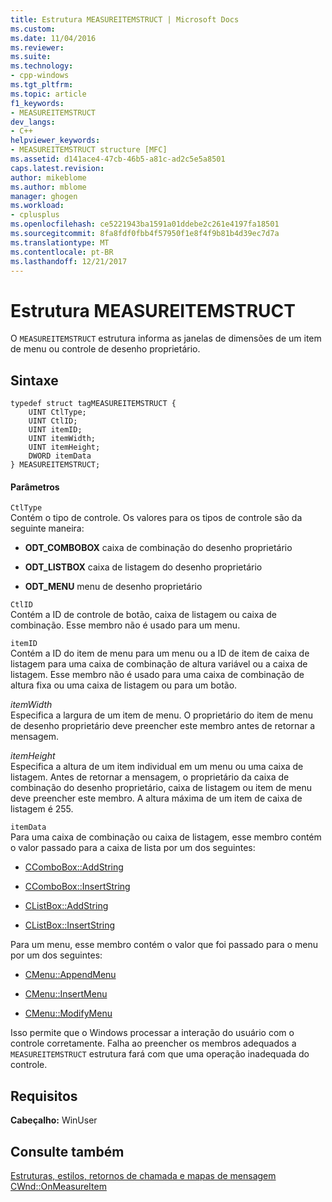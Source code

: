 ```yaml
---
title: Estrutura MEASUREITEMSTRUCT | Microsoft Docs
ms.custom: 
ms.date: 11/04/2016
ms.reviewer: 
ms.suite: 
ms.technology:
- cpp-windows
ms.tgt_pltfrm: 
ms.topic: article
f1_keywords:
- MEASUREITEMSTRUCT
dev_langs:
- C++
helpviewer_keywords:
- MEASUREITEMSTRUCT structure [MFC]
ms.assetid: d141ace4-47cb-46b5-a81c-ad2c5e5a8501
caps.latest.revision: 
author: mikeblome
ms.author: mblome
manager: ghogen
ms.workload:
- cplusplus
ms.openlocfilehash: ce5221943ba1591a01ddebe2c261e4197fa18501
ms.sourcegitcommit: 8fa8fdf0fbb4f57950f1e8f4f9b81b4d39ec7d7a
ms.translationtype: MT
ms.contentlocale: pt-BR
ms.lasthandoff: 12/21/2017
---
```

# <a name="measureitemstruct-structure"></a>Estrutura MEASUREITEMSTRUCT
O `MEASUREITEMSTRUCT` estrutura informa as janelas de dimensões de um item de menu ou controle de desenho proprietário.  
  
## <a name="syntax"></a>Sintaxe  
  
```  
typedef struct tagMEASUREITEMSTRUCT {  
    UINT CtlType;  
    UINT CtlID;  
    UINT itemID;  
    UINT itemWidth;  
    UINT itemHeight;  
    DWORD itemData  
} MEASUREITEMSTRUCT;  
```  
  
#### <a name="parameters"></a>Parâmetros  
 `CtlType`  
 Contém o tipo de controle. Os valores para os tipos de controle são da seguinte maneira:  
  
- **ODT_COMBOBOX** caixa de combinação do desenho proprietário  
  
- **ODT_LISTBOX** caixa de listagem do desenho proprietário  
  
- **ODT_MENU** menu de desenho proprietário  
  
 `CtlID`  
 Contém a ID de controle de botão, caixa de listagem ou caixa de combinação. Esse membro não é usado para um menu.  
  
 `itemID`  
 Contém a ID do item de menu para um menu ou a ID de item de caixa de listagem para uma caixa de combinação de altura variável ou a caixa de listagem. Esse membro não é usado para uma caixa de combinação de altura fixa ou uma caixa de listagem ou para um botão.  
  
 *itemWidth*  
 Especifica a largura de um item de menu. O proprietário do item de menu de desenho proprietário deve preencher este membro antes de retornar a mensagem.  
  
 *itemHeight*  
 Especifica a altura de um item individual em um menu ou uma caixa de listagem. Antes de retornar a mensagem, o proprietário da caixa de combinação do desenho proprietário, caixa de listagem ou item de menu deve preencher este membro. A altura máxima de um item de caixa de listagem é 255.  
  
 `itemData`  
 Para uma caixa de combinação ou caixa de listagem, esse membro contém o valor passado para a caixa de lista por um dos seguintes:  
  
- [CComboBox::AddString](../../mfc/reference/ccombobox-class.md#addstring)  
  
- [CComboBox::InsertString](../../mfc/reference/ccombobox-class.md#insertstring)  
  
- [CListBox::AddString](../../mfc/reference/clistbox-class.md#addstring)  
  
- [CListBox::InsertString](../../mfc/reference/clistbox-class.md#insertstring)  
  
 Para um menu, esse membro contém o valor que foi passado para o menu por um dos seguintes:  
  
- [CMenu::AppendMenu](../../mfc/reference/cmenu-class.md#appendmenu)  
  
- [CMenu::InsertMenu](../../mfc/reference/cmenu-class.md#insertmenu)  
  
- [CMenu::ModifyMenu](../../mfc/reference/cmenu-class.md#modifymenu)  
  
 Isso permite que o Windows processar a interação do usuário com o controle corretamente. Falha ao preencher os membros adequados a `MEASUREITEMSTRUCT` estrutura fará com que uma operação inadequada do controle.  
  
## <a name="requirements"></a>Requisitos  
 **Cabeçalho:** WinUser  
  
## <a name="see-also"></a>Consulte também  
 [Estruturas, estilos, retornos de chamada e mapas de mensagem](../../mfc/reference/structures-styles-callbacks-and-message-maps.md)   
 [CWnd::OnMeasureItem](../../mfc/reference/cwnd-class.md#onmeasureitem)

